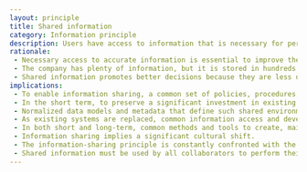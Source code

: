 ```yaml
---
layout: principle
title: Shared information
category: Information principle
description: Users have access to information that is necessary for performance of their respective tasks. Therefore, information is shared between different corporate areas and positions, depending on the security levels established for that particular set of information.
rationale: 
 - Necessary access to accurate information is essential to improve the quality and efficiency of the decision-making process of the financial institution. It is less expensive to maintain integral information in a single application and share that than to maintain duplicate information in multiple applications.
 - The company has plenty of information, but it is stored in hundreds of incompatible databases. The speed in which information is obtained, created, transferred, and absorbed is driven by the organization's capacity to effectively share these information islands throughout the company.
 - Shared information promotes better decisions because they are less dependent of less-reliable sources and information managed in the decision-making process.
implications:
 - To enable information sharing, a common set of policies, procedures, and standards must be developed and followed to regulate information management and both short-term and long-term access.
 - In the short term, to preserve a significant investment in existing systems, investments in software capable of migrating information from an existing system into a shared information environment are required.
 - Normalized data models and metadata that define such shared environments must be developed, in addition to a repository to store the metadata and make it accessible.
 - As existing systems are replaced, common information access and developer guidelines must be adopted and implemented to ensure that all information in new applications remains available in the shared environment.
 - In both short and long-term, common methods and tools to create, maintain, and access shared information must be adopted throughout the company.
 - Information sharing implies a significant cultural shift.
 - The information-sharing principle is constantly confronted with the information security principle. Information sharing must not compromise the confidentiality of information under any circumstance.
 - Shared information must be used by all collaborators to perform their respective tasks. This ensures that only the most up-to-date and accurate information is used in the decision-making process. Shared information shall become the only virtual source of corporate information.
---
```


